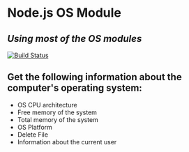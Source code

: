 # Node.js OS Module
## _Using most of the OS modules_


[![Build Status](https://travis-ci.org/joemccann/dillinger.svg?branch=master)](https://travis-ci.org/joemccann/dillinger)

## Get the following information about the computer's operating system:
- OS CPU architecture
- Free memory of the system
- Total memory of the system
- OS Platform
- Delete File
- Information about the current user

